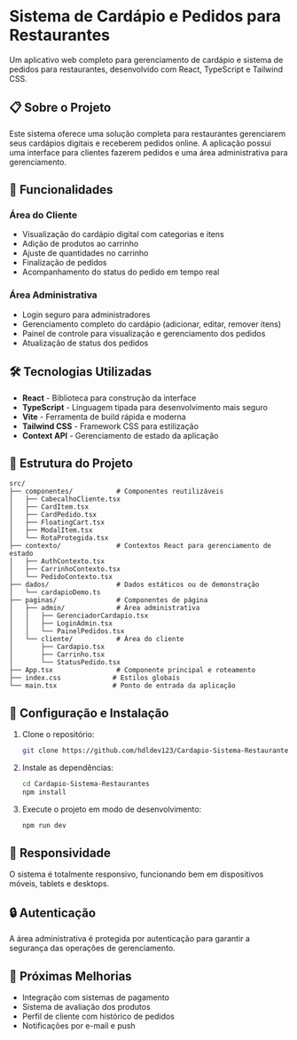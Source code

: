 # Sistema de Cardápio e Pedidos para Restaurantes

Um aplicativo web completo para gerenciamento de cardápio e sistema de pedidos para restaurantes, desenvolvido com React, TypeScript e Tailwind CSS.

## 📋 Sobre o Projeto

Este sistema oferece uma solução completa para restaurantes gerenciarem seus cardápios digitais e receberem pedidos online. A aplicação possui uma interface para clientes fazerem pedidos e uma área administrativa para gerenciamento.

## 🚀 Funcionalidades

### Área do Cliente
- Visualização do cardápio digital com categorias e itens
- Adição de produtos ao carrinho
- Ajuste de quantidades no carrinho
- Finalização de pedidos
- Acompanhamento do status do pedido em tempo real

### Área Administrativa
- Login seguro para administradores
- Gerenciamento completo do cardápio (adicionar, editar, remover itens)
- Painel de controle para visualização e gerenciamento dos pedidos
- Atualização de status dos pedidos

## 🛠️ Tecnologias Utilizadas

- **React** - Biblioteca para construção da interface
- **TypeScript** - Linguagem tipada para desenvolvimento mais seguro
- **Vite** - Ferramenta de build rápida e moderna
- **Tailwind CSS** - Framework CSS para estilização
- **Context API** - Gerenciamento de estado da aplicação

## 📁 Estrutura do Projeto

```
src/
├── componentes/           # Componentes reutilizáveis
│   ├── CabecalhoCliente.tsx
│   ├── CardItem.tsx
│   ├── CardPedido.tsx
│   ├── FloatingCart.tsx
│   ├── ModalItem.tsx
│   └── RotaProtegida.tsx
├── contexto/              # Contextos React para gerenciamento de estado
│   ├── AuthContexto.tsx
│   ├── CarrinhoContexto.tsx
│   └── PedidoContexto.tsx
├── dados/                 # Dados estáticos ou de demonstração
│   └── cardapioDemo.ts
├── paginas/               # Componentes de página
│   ├── admin/             # Área administrativa
│   │   ├── GerenciadorCardapio.tsx
│   │   ├── LoginAdmin.tsx
│   │   └── PainelPedidos.tsx
│   └── cliente/           # Área do cliente
│       ├── Cardapio.tsx
│       ├── Carrinho.tsx
│       └── StatusPedido.tsx
├── App.tsx                # Componente principal e roteamento
├── index.css             # Estilos globais
└── main.tsx              # Ponto de entrada da aplicação
```

## 🚀 Configuração e Instalação

1. Clone o repositório:
   ```bash
   git clone https://github.com/hdldev123/Cardapio-Sistema-Restaurantes.git
   ```

2. Instale as dependências:
   ```bash
   cd Cardapio-Sistema-Restaurantes
   npm install
   ```

3. Execute o projeto em modo de desenvolvimento:
   ```bash
   npm run dev
   ```

## 📱 Responsividade

O sistema é totalmente responsivo, funcionando bem em dispositivos móveis, tablets e desktops.

## 🔒 Autenticação

A área administrativa é protegida por autenticação para garantir a segurança das operações de gerenciamento.

## 🧪 Próximas Melhorias

- Integração com sistemas de pagamento
- Sistema de avaliação dos produtos
- Perfil de cliente com histórico de pedidos
- Notificações por e-mail e push
